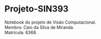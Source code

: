 # Projeto-SIN393
Notebook do projeto de Visão Computacional.  
Membro: Caio da Silva de Miranda.  
Matrícula: 6368.
